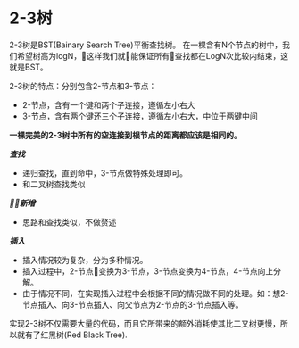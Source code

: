 # 2-3树  

2-3树是BST(Bainary Search Tree)平衡查找树。
在一棵含有N个节点的树中，我们希望树高为logN，这样我们就能保证所有查找都在LogN次比较内结束，这就是BST。

2-3树的特点：分别包含2-节点和3-节点：
+ 2-节点，含有一个键和两个子连接，遵循左小右大  
+ 3-节点，含有两个键还三个子连接，遵循左小右大，中位于两键中间  

**一棵完美的2-3树中所有的空连接到根节点的距离都应该是相同的。**  

***查找***  
+ 递归查找，直到命中，3-节点做特殊处理即可。
+ 和二叉树查找类似

***新增***  
+ 思路和查找类似，不做赘述

***插入***   
+ 插入情况较为复杂，分为多种情况。
+ 插入过程中，2-节点变换为3-节点，3-节点变换为4-节点，4-节点向上分解。
+ 由于情况不同，在实现插入过程中会根据不同的情况做不同的处理。如：想2-节点插入、向3-节点插入、向父节点为2-节点的3-节点插入等。  

实现2-3树不仅需要大量的代码，而且它所带来的额外消耗使其比二叉树更慢，所以就有了红黑树(Red Black Tree).
